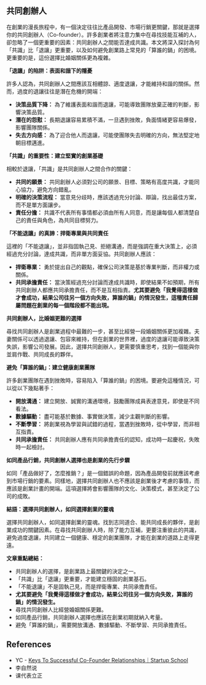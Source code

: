 ## 共同創辦人

在創業的漫長旅程中，有一個決定往往比產品開發、市場行銷更關鍵，那就是選擇你的共同創辦人（Co-founder）。許多創業者將注意力集中在尋找技能互補的人，卻忽略了一個更重要的因素：共同創辦人之間能否達成共識。本文將深入探討為何「共識」比「退讓」更重要，以及如何避免創業路上常見的「算誰的鍋」的困境。更重要的是，這份選擇比婚姻關係更為複雜。

**「退讓」的陷阱：表面和諧下的隱憂**

許多人認為，共同創辦人之間應該互相體諒、適度退讓，才能維持和諧的關係。然而，過度的退讓往往是潛在危機的開端：

*   **決策品質下降：** 為了維護表面和諧而退讓，可能導致團隊放棄正確的判斷，影響決策品質。
*   **潛在的怨懟：** 長期退讓容易累積不滿，一旦遇到挫敗，負面情緒更容易爆發，影響團隊關係。
*   **失去方向感：** 為了迎合他人而退讓，可能使團隊失去明確的方向，無法堅定地朝目標邁進。

**「共識」的重要性：建立堅實的創業基礎**

相較於退讓，「共識」是共同創辦人之間合作的關鍵：

*   **共同的願景：** 共同創辦人必須對公司的願景、目標、策略有高度共識，才能同心協力，避免方向錯亂。
*   **明確的決策流程：** 當意見分歧時，應該透過充分討論、辯論，找出最佳方案，而不是單方面讓步。
*   **責任分擔：** 共識不代表所有事情都必須由所有人同意，而是讓每個人都清楚自己的責任與角色，為共同目標努力。

**「不能退讓」的真諦：捍衛專業與共同責任**

這裡的「不能退讓」，並非指固執己見、拒絕溝通，而是強調在重大決策上，必須經過充分討論，達成共識，而非單方面妥協。共同創辦人應該：

*   **捍衛專業：** 勇於提出自己的觀點，確保公司決策是基於專業判斷，而非權力或關係。
*   **共同承擔責任：** 當決策經過充分討論而達成共識時，即使結果不如預期，所有共同創辦人都應共同承擔責任，而不是互相指責。**尤其要避免「我覺得這樣做才會成功，結果公司往另一個方向失敗，算誰的鍋」的情況發生，這種責任歸屬問題在創業的每一個階段都不能出現。**

**共同創辦人，比婚姻更難的選擇**

尋找共同創辦人是創業過程中最難的一步，甚至比經營一段婚姻關係更加複雜。夫妻關係可以透過退讓、包容來維持，但在創業的世界裡，過度的退讓可能導致決策失誤，影響公司發展。因此，選擇共同創辦人，更需要慎重思考，找到一個能與你並肩作戰、共同成長的夥伴。

**避免「算誰的鍋」：建立健康創業團隊**

許多創業團隊在遇到挫敗時，容易陷入「算誰的鍋」的困境。要避免這種情況，可以從以下幾點著手：

*   **開放溝通：** 建立開放、誠實的溝通環境，鼓勵團隊成員表達意見，即使是不同看法。
*   **數據驅動：** 盡可能基於數據、事實做決策，減少主觀判斷的影響。
*   **不斷學習：** 將創業視為學習與試錯的過程，當遇到挫敗時，從中學習，而非相互指責。
*   **共同承擔責任：** 共同創辦人應有共同承擔責任的認知，成功時一起慶祝，失敗時一起檢討。

**如同產品行銷，共同創辦人選擇也是創業的先行步驟**

如同「產品做好了，怎麼推銷？」是一個錯誤的命題，因為產品開發前就應該考慮到市場行銷的要素。同樣地，選擇共同創辦人也不應該是創業後才考慮的事情，而應該是創業計畫的開端。這項選擇將會影響團隊的文化、決策模式，甚至決定了公司的成敗。

**結語：選擇共同創辦人，如同選擇創業的靈魂**

選擇共同創辦人，如同選擇創業的靈魂。找到志同道合、能共同成長的夥伴，是創業成功的關鍵因素。在尋找共同創辦人時，除了能力互補，更要注重彼此的共識，避免過度退讓，共同建立一個健康、穩定的創業團隊，才能在創業的道路上走得更遠。

**文章重點總結：**

*   共同創辦人的選擇，是創業路上最關鍵的決定之一。
*   「共識」比「退讓」更重要，才能建立穩固的創業基石。
*   「不能退讓」不是固執己見，而是捍衛專業、共同承擔責任。
*   **尤其要避免「我覺得這樣做才會成功，結果公司往另一個方向失敗，算誰的鍋」的情況發生。**
*   尋找共同創辦人比經營婚姻關係更難。
*   如同產品行銷，共同創辦人選擇也應該在創業初期就納入考量。
*   避免「算誰的鍋」，需要開放溝通、數據驅動、不斷學習、共同承擔責任。


## References
* YC - [Keys To Successful Co-Founder Relationships｜Startup School](https://www.youtube.com/watch?v=A4SLDQDXdp0&list=PLQ-uHSnFig5M9fW16o2l35jrfdsxGknNB&index=3)
* 李自然说
* 课代表立正